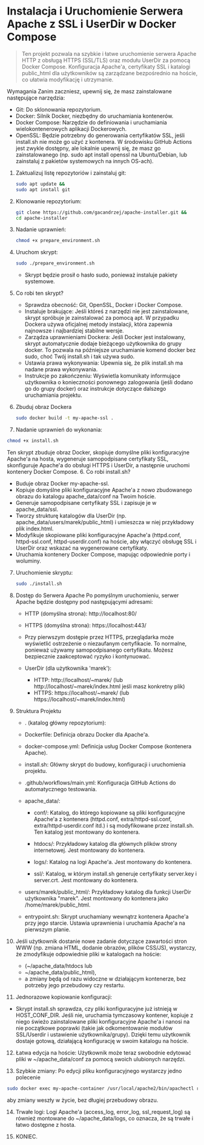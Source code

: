 # Instalacja i Uruchomienie Serwera Apache z SSL i UserDir w Docker Compose

> Ten projekt pozwala na szybkie i łatwe uruchomienie serwera Apache 
> HTTP z obsługą HTTPS (SSL/TLS) oraz modułu UserDir za pomocą Docker Compose. Konfiguracja Apache'a, certyfikaty SSL i katalogi public_html dla użytkowników są zarządzane bezpośrednio na hoście, co ułatwia modyfikację i utrzymanie.

Wymagania
Zanim zaczniesz, upewnij się, że masz zainstalowane następujące narzędzia:

- Git: Do sklonowania repozytorium. 
- Docker: Silnik Docker, niezbędny do uruchamiania kontenerów.
- Docker Compose: Narzędzie do definiowania i uruchamiania wielokontenerowych aplikacji Dockerowych.
- OpenSSL: Będzie potrzebny do generowania certyfikatów SSL, jeśli install.sh nie może go użyć z kontenera. W środowisku GitHub Actions jest zwykle dostępny, ale lokalnie upewnij się, że masz go zainstalowanego (np. sudo apt install openssl na Ubuntu/Debian, lub zainstaluj z pakietów systemowych na innych OS-ach).
1. Zaktualizuj listę repozytoriów i zainstaluj git:
    ```bash
   sudo apt update &&
   sudo apt install git
    ```
2. Klonowanie repozytorium:
   
   ```bash
   git clone https://github.com/gacandrzej/apache-installer.git &&
   cd apache-installer
   ```
    

2. Nadanie uprawnień:
    ```bash
    chmod +x prepare_environment.sh
    ```
   
3. Uruchom skrypt:
   ```bash
   sudo ./prepare_environment.sh
   ```
   -   Skrypt będzie prosił o hasło sudo, ponieważ instaluje pakiety systemowe.
4. Co robi ten skrypt?
   - Sprawdza obecność: Git, OpenSSL, Docker i Docker Compose.
   - Instaluje brakujące: Jeśli któreś z narzędzi nie jest zainstalowane, skrypt spróbuje je zainstalować za pomocą apt. W przypadku Dockera używa oficjalnej metody instalacji, która zapewnia najnowsze i najbardziej stabilne wersje.
   - Zarządza uprawnieniami Dockera: Jeśli Docker jest instalowany, skrypt automatycznie dodaje bieżącego użytkownika do grupy docker. To pozwala na późniejsze uruchamianie komend docker bez sudo, choć Twój install.sh i tak używa sudo.
   - Ustawia prawa wykonywania: Upewnia się, że plik install.sh ma nadane prawa wykonywania.
   - Instrukcje po zakończeniu: Wyświetla komunikaty informujące użytkownika o konieczności ponownego zalogowania (jeśli dodano go do grupy docker) oraz instrukcje dotyczące dalszego uruchamiania projektu. 

5. Zbuduj obraz Dockera
    ```bash
    sudo docker build -t my-apache-ssl .
    ```
   
6. Nadanie uprawnień do wykonania:
```bash
chmod +x install.sh
``` 
   Ten skrypt zbuduje obraz Docker, skopiuje domyślne pliki konfiguracyjne Apache'a na hosta, wygeneruje samopodpisane certyfikaty SSL, skonfiguruje Apache'a do obsługi HTTPS i UserDir, a następnie uruchomi kontenery Docker Compose.
6. Co robi install.sh?
   - Buduje obraz Docker my-apache-ssl.
   - Kopiuje domyślne pliki konfiguracyjne Apache'a z nowo zbudowanego obrazu do katalogu apache_data/conf na Twoim hoście.
   - Generuje samopodpisane certyfikaty SSL i zapisuje je w apache_data/ssl.
   - Tworzy strukturę katalogów dla UserDir (np. apache_data/users/marek/public_html) i umieszcza w niej przykładowy plik index.html.
   - Modyfikuje skopiowane pliki konfiguracyjne Apache'a (httpd.conf, httpd-ssl.conf, httpd-userdir.conf) na hoście, aby włączyć obsługę SSL i UserDir oraz wskazać na wygenerowane certyfikaty.
   - Uruchamia kontenery Docker Compose, mapując odpowiednie porty i woluminy.

7. Uruchomienie skryptu:
   ```bash
   sudo ./install.sh
   ```
    
8. Dostęp do Serwera Apache
   Po pomyślnym uruchomieniu, serwer Apache będzie dostępny pod następującymi adresami:

      + HTTP (domyślna strona): http://localhost:80/
      + HTTPS (domyślna strona): https://localhost:443/
      
      + Przy pierwszym dostępie przez HTTPS, przeglądarka może wyświetlić ostrzeżenie o niezaufanym certyfikacie. To normalne, ponieważ używamy samopodpisanego certyfikatu. Możesz bezpiecznie zaakceptować ryzyko i kontynuować.
      + UserDir (dla użytkownika 'marek'):
        + HTTP: http://localhost/~marek/ (lub http://localhost/~marek/index.html jeśli masz konkretny plik)
        + HTTPS: https://localhost/~marek/ (lub https://localhost/~marek/index.html)
9. Struktura Projektu
   - . (katalog główny repozytorium):

   - Dockerfile: Definicja obrazu Docker dla Apache'a.
   
   - docker-compose.yml: Definicja usług Docker Compose (kontenera Apache).
   
   - install.sh: Główny skrypt do budowy, konfiguracji i uruchomienia projektu.
   
   - .github/workflows/main.yml: Konfiguracja GitHub Actions do automatycznego testowania.
   
   - apache_data/:
   
      - conf/: Katalog, do którego kopiowane są pliki konfiguracyjne Apache'a z kontenera (httpd.conf, extra/httpd-ssl.conf, extra/httpd-userdir.conf itd.) i są modyfikowane przez install.sh. Ten katalog jest montowany do kontenera.
   
      - htdocs/: Przykładowy katalog dla głównych plików strony internetowej. Jest montowany do kontenera.
   
      - logs/: Katalog na logi Apache'a. Jest montowany do kontenera.
   
      - ssl/: Katalog, w którym install.sh generuje certyfikaty server.key i server.crt. Jest montowany do kontenera. 
   
   - users/marek/public_html/: Przykładowy katalog dla funkcji UserDir użytkownika "marek". Jest montowany do kontenera jako /home/marek/public_html.
   
   - entrypoint.sh: Skrypt uruchamiany wewnątrz kontenera Apache'a przy jego starcie. Ustawia uprawnienia i uruchamia Apache'a na pierwszym planie. 
10. Jeśli użytkownik dostanie nowe zadanie dotyczące zawartości stron WWW (np. zmiana HTML, dodanie obrazów, plików CSS/JS), wystarczy, że zmodyfikuje odpowiednie pliki w katalogach na hoście:
    - (~/apache_data/htdocs lub 
    - ~/apache_data/public_html), 
    - a zmiany będą od razu widoczne w działającym kontenerze, bez potrzeby jego przebudowy czy restartu.


11. Jednorazowe kopiowanie konfiguracji: 
  * Skrypt install.sh sprawdza, czy pliki konfiguracyjne już istnieją w HOST_CONF_DIR. Jeśli nie, uruchamia tymczasowy kontener, kopiuje z niego świeżo zainstalowane pliki konfiguracyjne Apache'a i nanosi na nie początkowe poprawki (takie jak odkomentowanie modułów SSL/Userdir i ustawienie użytkownika/grupy). Dzięki temu użytkownik dostaje gotową, działającą konfigurację w swoim katalogu na hoście.
   
12. Łatwa edycja na hoście: Użytkownik może teraz swobodnie edytować pliki w ~/apache_data/conf za pomocą swoich ulubionych narzędzi.
   
13. Szybkie zmiany: Po edycji pliku konfiguracyjnego wystarczy jedno polecenie 
   ```bash
   sudo docker exec my-apache-container /usr/local/apache2/bin/apachectl restart 
   ```
    
   aby zmiany weszły w życie, bez długiej przebudowy obrazu.
   
14. Trwałe logi: Logi Apache'a (access_log, error_log, ssl_request_log) są również montowane do ~/apache_data/logs, co oznacza, że są trwałe i łatwo dostępne z hosta.

15. KONIEC.